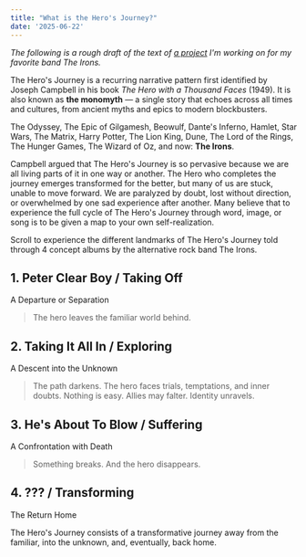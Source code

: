 ```yaml
---
title: "What is the Hero's Journey?"
date: '2025-06-22'
---
```


*The following is a rough draft of the text of [a project](/experiences/the-irons) I'm working on for my favorite band The Irons.*

The Hero's Journey is a recurring narrative pattern first identified by Joseph Campbell in his book *The Hero with a Thousand Faces* (1949). It is also known as **the monomyth** — a single story that echoes across all times and cultures, from ancient myths and epics to modern blockbusters.

The Odyssey, The Epic of Gilgamesh, Beowulf, Dante's Inferno, Hamlet, Star Wars, The Matrix, Harry Potter, The Lion King, Dune, The Lord of the Rings, The Hunger Games, The Wizard of Oz, and now: **The Irons**.

Campbell argued that The Hero's Journey is so pervasive because we are all living parts of it in one way or another. The Hero who completes the journey emerges transformed for the better, but many of us are stuck, unable to move forward. We are paralyzed by doubt, lost without direction, or overwhelmed by one sad experience after another. Many believe that to experience the full cycle of The Hero's Journey through word, image, or song is to be given a map to your own self-realization.

Scroll to experience the different landmarks of The Hero's Journey told through 4 concept albums by the alternative rock band The Irons. 

## 1. Peter Clear Boy / Taking Off

A Departure or Separation
> The hero leaves the familiar world behind.

## 2. Taking It All In / Exploring

A Descent into the Unknown
> The path darkens.
> The hero faces trials, temptations, and inner doubts. Nothing is easy. Allies may falter. Identity unravels.

## 3. He's About To Blow / Suffering
A Confrontation with Death
> Something breaks. And the hero disappears.

## 4. ??? / Transforming
The Return Home

The Hero's Journey consists of a transformative journey away from the familiar, into the unknown, and, eventually, back home.

